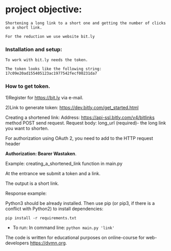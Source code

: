 project objective:
=====================
    Shortening a long link to a short one and getting the number of clicks on a short link.

    For the reduction we use website bit.ly

### Installation and setup:

    To work with bit.ly needs the token.

    The token looks like the following string: 17c09e20ad155405123ac1977542fecf00231da7

### How to get token.

 1)Register for https://bit.ly via e-mail.
 
 2)Link to generate token: https://dev.bitly.com/get_started.html
 
Creating a shortened link:
 Address: https://api-ssl.bitly.com/v4/bitlinks method POST send request.
 Request body: long_url (required)- the long link you want to shorten.
 
 For authorization using OAuth 2, you need to add to the HTTP request header
 
 **Authorization: Bearer Wastaken**.
 
 Example: 
 creating_a_shortened_link function in main.py
 
 At the entrance we submit a token and a link.
 
 The output is a short link.
 
 Response example:

Python3 should be already installed. 
Then use pip (or pip3, if there is a conflict with Python2) to install dependencies:

```
pip install -r requirements.txt
```

* To run:  In command line:   ``` python main.py 'link' ```

The code is written for educational purposes on online-course for web-developers https://dvmn.org.
